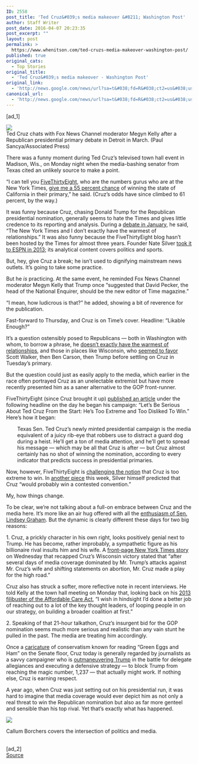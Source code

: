 ```yaml
---
ID: 2558
post_title: 'Ted Cruz&#039;s media makeover &#8211; Washington Post'
author: Staff Writer
post_date: 2016-04-07 20:23:35
post_excerpt: ""
layout: post
permalink: >
  https://www.whenitson.com/ted-cruzs-media-makeover-washington-post/
published: true
original_cats:
  - Top Stories
original_title:
  - 'Ted Cruz&#039;s media makeover - Washington Post'
original_link:
  - 'http://news.google.com/news/url?sa=t&#038;fd=R&#038;ct2=us&#038;usg=AFQjCNFwVIRVXCh4s_5L5-6jvWkqr_FZhg&#038;clid=c3a7d30bb8a4878e06b80cf16b898331&#038;cid=52779079399111&#038;ei=YsEGV_CKDNKohQHlh56wBQ&#038;url=https://www.washingtonpost.com/news/the-fix/wp/2016/04/07/ted-cruzs-media-makeover/'
canonical_url:
  - 'http://news.google.com/news/url?sa=t&#038;fd=R&#038;ct2=us&#038;usg=AFQjCNFwVIRVXCh4s_5L5-6jvWkqr_FZhg&#038;clid=c3a7d30bb8a4878e06b80cf16b898331&#038;cid=52779079399111&#038;ei=YsEGV_CKDNKohQHlh56wBQ&#038;url=https://www.washingtonpost.com/news/the-fix/wp/2016/04/07/ted-cruzs-media-makeover/'
---
```

 [ad_1]
<br><div id=""><div class="inline-content inline-photo inline-photo-normal"> <a name="d5c72385f5"/> <img class="unprocessed" data-hi-res-src="https://img.washingtonpost.com/wp-apps/imrs.php?src=https://img.washingtonpost.com/rf/image_908w/2010-2019/WashingtonPost/2016/03/04/National-Politics/Images/GOP_2016_Debate-016b4.jpg&amp;w=1484" data-low-res-src="http://www.whenitson.com/wp-content/uploads/2016/04/Ted-Cruz039s-media-makeover-Washington-Post.jpg" src="http://www.whenitson.com/wp-content/uploads/2016/04/Ted-Cruz039s-media-makeover-Washington-Post.jpg"/><br/><span class="pb-caption">Ted Cruz chats with Fox News Channel moderator Megyn Kelly after a Republican presidential primary debate in Detroit in March. (Paul Sancya/Associated Press)</span> </div> <p>There was a funny moment during Ted Cruz’s televised town hall event in Madison, Wis., on Monday night when the media-bashing senator from Texas cited an unlikely source to make a point.</p> <p>“I can tell you <a href="http://fivethirtyeight.com/">FiveThirtyEight</a>, who are the numbers gurus who are at the New York Times, <a href="http://projects.fivethirtyeight.com/election-2016/primary-forecast/california-republican/">give me a 55 percent chance</a> of winning the state of California in their primary,” he said. (Cruz’s odds have since climbed to 61 percent, by the way.)</p> <p>It was funny because Cruz, chasing Donald Trump for the Republican presidential nomination, generally seems to hate the Times and gives little credence to its reporting and analysis. During a <a href="https://www.washingtonpost.com/news/the-fix/wp/2016/01/14/6th-republican-debate-transcript-annotated-who-said-what-and-what-it-meant/">debate in January</a>, he said, “The New York Times and I don’t exactly have the warmest of relationships.” It was also funny because the FiveThirtyEight blog hasn’t been hosted by the Times for almost three years. Founder Nate Silver <a href="http://publiceditor.blogs.nytimes.com/2013/07/22/nate-silver-went-against-the-grain-for-some-at-the-times/">took it to ESPN in 2013</a>; its analytical content covers politics and sports.</p> <p>But, hey, give Cruz a break; he isn’t used to dignifying mainstream news outlets. It’s going to take some practice.</p> <p>But he <em>is</em> practicing. At the same event, he reminded Fox News Channel moderator Megyn Kelly that Trump once “suggested that David Pecker, the head of the National Enquirer, should be the new editor of Time magazine.”</p> <p>“I mean, how ludicrous is that?” he added, showing a bit of reverence for the publication.</p> <p>Fast-forward to Thursday, and Cruz is on Time’s cover. Headline: “Likable Enough?”</p>  <p>It’s a question ostensibly posed to Republicans — both in Washington with whom, to borrow a phrase, he <a href="https://www.washingtonpost.com/news/the-fix/wp/2016/02/18/the-many-creative-ways-the-media-have-told-us-that-people-think-ted-cruz-is-a-jerk/">doesn’t exactly have the warmest of relationships</a>, and those in places like Wisconsin, who <a href="http://www.realclearpolitics.com/epolls/2016/president/wi/wisconsin_republican_presidential_primary-3763.html">seemed to favor</a> Scott Walker, then Ben Carson, then Trump before settling on Cruz in Tuesday’s primary.</p> <p>But the question could just as easily apply to the media, which earlier in the race often portrayed Cruz as an unelectable extremist but have more recently presented him as a saner alternative to the GOP front-runner.</p> <p>FiveThirtyEight (since Cruz brought it up) <a href="http://fivethirtyeight.com/features/lets-be-serious-about-ted-cruz-from-the-start-hes-too-extreme-and-too-disliked-to-win/">published an article</a> under the following headline on the day he began his campaign: “Let’s Be Serious About Ted Cruz From the Start: He’s Too Extreme and Too Disliked To Win.” Here’s how it began:</p> <p style="padding-left: 30px;">Texas Sen. Ted Cruz’s newly minted presidential campaign is the media equivalent of a juicy rib-eye that robbers use to distract a guard dog during a heist. He’ll get a ton of media attention, and he’ll get to spread his message — which may be all that Cruz is after — but Cruz almost certainly has no shot of winning the nomination, according to every indicator that predicts success in presidential primaries.</p> <p>Now, however, FiveThirtyEight is <a href="http://fivethirtyeight.com/features/are-sanders-and-cruz-really-less-electable/">challenging the notion</a> that Cruz is too extreme to win. In <a href="http://fivethirtyeight.com/features/ted-cruz-not-paul-ryan-would-probably-win-a-contested-convention/">another piece</a> this week, Silver himself predicted that Cruz “would probably win a contested convention.”</p> <p>My, how things change.</p> <p>To be clear, we’re not talking about a full-on embrace between Cruz and the media here. It’s more like an air hug offered with all the <a href="https://www.washingtonpost.com/news/the-fix/wp/2016/03/17/lindsey-graham-will-raise-money-for-ted-cruz-a-man-he-has-said-some-amazingly-bad-things-about/">enthusiasm of Sen. Lindsey Graham</a>. But the dynamic is clearly different these days for two big reasons:</p> <p>1. Cruz, a prickly character in his own right, looks positively genial next to Trump. He has become, rather improbably, a sympathetic figure as his billionaire rival insults him and his wife. A <a href="http://www.nytimes.com/2016/04/06/us/politics/republican-primary-results.html">front-page New York Times story</a> on Wednesday that recapped Cruz’s Wisconsin victory stated that “after several days of media coverage dominated by Mr. Trump’s attacks against Mr. Cruz’s wife and shifting statements on abortion, Mr. Cruz made a play for the high road.”</p> <p>Cruz also has struck a softer, more reflective note in recent interviews. He told Kelly at the town hall meeting on Monday that, looking back on his <a href="https://www.washingtonpost.com/politics/sen-cruz-continues-night-long-attack-on-obamacare/2013/09/25/5ea2f6ae-25ae-11e3-b75d-5b7f66349852_story.html">2013 filibuster of the Affordable Care Act</a>, “I wish in hindsight I’d done a better job of reaching out to a lot of the key thought leaders, of looping people in on our strategy, on building a broader coalition at first.”</p> <p>2. Speaking of that 21-hour talkathon, Cruz’s insurgent bid for the GOP nomination seems much more serious and realistic than any vain stunt he pulled in the past. The media are treating him accordingly.</p> <p>Once a <a href="https://www.washingtonpost.com/opinions/ted-cruzs-phony-obamacare-filibuster-was-really-about--ted-cruz/2013/09/25/b8f273a8-2632-11e3-b3e9-d97fb087acd6_story.html">caricature</a> of conservatism known for reading “Green Eggs and Ham” on the Senate floor, Cruz today is generally regarded by journalists as a savvy campaigner who is <a href="http://www.usnews.com/news/politics/articles/2016-04-06/cruz-outmaneuvering-trump-in-hand-to-hand-gop-delegate-fight">outmaneuvering Trump</a> in the battle for delegate allegiances and executing a defensive strategy — to block Trump from reaching the magic number, 1,237 — that actually might work. If nothing else, Cruz is earning respect.</p>  <p>A year ago, when Cruz was just setting out on his presidential run, it was hard to imagine that media coverage would ever depict him as not only a real threat to win the Republican nomination but also as far more genteel and sensible than his top rival. Yet that’s exactly what has happened.</p></div><div readability="32"><a href="http://www.washingtonpost.com/people/callum-borchers"><img src="http://www.whenitson.com/wp-content/uploads/2016/03/borchersc.jpg" data-threshold="480" class="post-body-headshot-left "/></a><p>Callum Borchers covers the intersection of politics and media.</p></div>
<br>[ad_2]
<br><a href="http://news.google.com/news/url?sa=t&#038;fd=R&#038;ct2=us&#038;usg=AFQjCNFwVIRVXCh4s_5L5-6jvWkqr_FZhg&#038;clid=c3a7d30bb8a4878e06b80cf16b898331&#038;cid=52779079399111&#038;ei=YsEGV_CKDNKohQHlh56wBQ&#038;url=https://www.washingtonpost.com/news/the-fix/wp/2016/04/07/ted-cruzs-media-makeover/">Source </a>